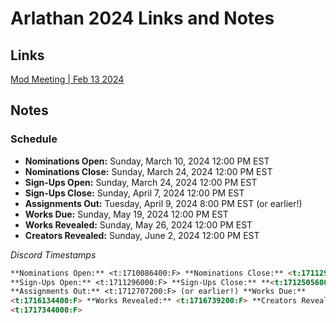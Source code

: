 # Arlathan 2024 Links and Notes

## Links

[Mod Meeting | Feb 13 2024](https://docs.google.com/document/d/1vSATcUWGiRvJP6nxQugsHKTYsDofCTUSL74LcLG9jds/edit?usp=sharing)

## Notes

### Schedule

- **Nominations Open:** Sunday, March 10, 2024 12:00 PM EST
- **Nominations Close:** Sunday, March 24, 2024 12:00 PM EST
- **Sign-Ups Open:** Sunday, March 24, 2024 12:00 PM EST
- **Sign-Ups Close:** Sunday, April 7, 2024 12:00 PM EST
- **Assignments Out:** Tuesday, April 9, 2024 8:00 PM EST (or earlier!)
- **Works Due:** Sunday, May 19, 2024 12:00 PM EST
- **Works Revealed:** Sunday, May 26, 2024 12:00 PM EST
- **Creators Revealed:** Sunday, June 2, 2024 12:00 PM EST

_Discord Timestamps_

```markdown
**Nominations Open:** <t:1710086400:F> **Nominations Close:** <t:1711296000:F>
**Sign-Ups Open:** <t:1711296000:F> **Sign-Ups Close:** **<t:1712505600:F>
**Assignments Out:** <t:1712707200:F> (or earlier!) **Works Due:**
<t:1716134400:F> **Works Revealed:** <t:1716739200:F> **Creators Revealed:\*\*
<t:1717344000:F>
```
